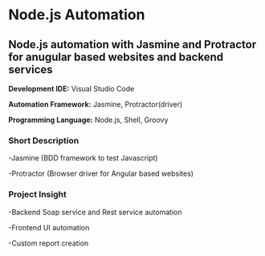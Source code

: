 # Node.js Automation
## Node.js automation with Jasmine and Protractor for anugular based websites and backend services
 
**Development IDE:** Visual Studio Code

**Automation Framework:** Jasmine, Protractor(driver)

**Programming Language:** Node.js, Shell, Groovy


### Short Description

-Jasmine (BDD framework to test Javascript)

-Protractor (Browser driver for Angular based websites)


### Project Insight

-Backend Soap service and Rest service automation

-Frontend UI automation

-Custom report creation

